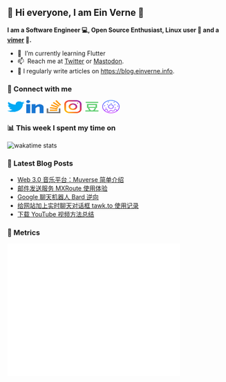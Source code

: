 ## 👋 Hi everyone, I am Ein Verne 👋

**I am a Software Engineer 💻, Open Source Enthusiast, Linux user :penguin: and a [vimer](https://github.com/einverne/dotfiles) :man:.**

- 🌱 &nbsp;I’m currently learning Flutter
- 📫 &nbsp;Reach me at [Twitter](https://twitter.com/einverne) or <a rel="me" href="https://m.einverne.info/@einverne">Mastodon</a>.
- 📝 I regularly write articles on <https://blog.einverne.info>.


### 🔗 Connect with me
<a href="https://twitter.com/einverne" target="_blank"><img align="center" src="images/twitter.svg" alt="twitter einverne" height="30" width="40" /></a>
<a href="https://linkedin.com/in/einverne" target="_blank"><img align="center" src="images/linked-in-alt.svg" alt="linkedin einverne" height="30" width="40" /></a>
<a href="https://stackoverflow.com/users/1820217/einverne" target="_blank"><img align="center" src="images/stack-overflow.svg" alt="stackoverflow einverne" height="30" width="40" /></a>
<a href="https://instagram.com/einverne" target="_blank"><img align="center" src="images/instagram.svg" alt="instagram einverne" height="30" width="40" /></a>
<a href="https://www.douban.com/people/einverne" target="_blank"><img align="center" src="images/douban.svg" alt="douban einverne" height="30" width="40" /></a>
<a href="https://homer.einverne.info" target="_blank"><img align="center" src="images/homer.svg" alt="einverne online services" height="30" width="40" /></a>

### 📊 This week I spent my time on

![wakatime stats](https://github-readme-stats.vercel.app/api/wakatime?username=einverne&api_domain=wakapi.einverne.info&hide_title=true&hide_border=true&langs_count=5&bg_color=00000000&text_color=777&layout=compact)

### 📕 Latest Blog Posts
<!-- BLOG-POST-LIST:START -->
- [Web 3.0 音乐平台：Muverse 简单介绍](https://einverne.github.io/post/2023/03/muverse.html)
- [邮件发送服务 MXRoute 使用体验](https://einverne.github.io/post/2023/03/mxroute-usage.html)
- [Google 聊天机器人 Bard 逆向](https://einverne.github.io/post/2023/03/google-bard-reverse-engineering.html)
- [给网站加上实时聊天对话框 tawk.to 使用记录](https://einverne.github.io/post/2023/03/tawk-to-usage.html)
- [下载 YouTube 视频方法总结](https://einverne.github.io/post/2023/03/youtube-video-download.html)
<!-- BLOG-POST-LIST:END -->

### 👻 Metrics
<img align="left" src="/metrics.base.svg" alt="Metrics" width="400">

